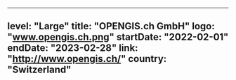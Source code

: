 
---
level: "Large"
title: "OPENGIS.ch GmbH"
logo: "www.opengis.ch.png"
startDate: "2022-02-01"
endDate: "2023-02-28"
link: "http://www.opengis.ch/"
country: "Switzerland"
---

